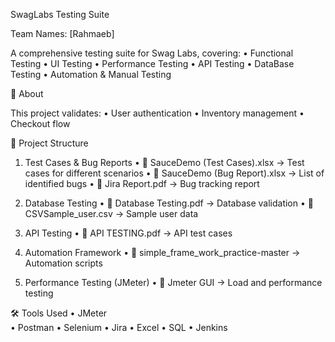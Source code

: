 SwagLabs Testing Suite

Team Names:
[Rahmaeb]

A comprehensive testing suite for Swag Labs, covering:
 • Functional Testing
 • UI Testing
 • Performance Testing
 • API Testing
 • DataBase Testing
 • Automation & Manual Testing

📌 About

This project validates:
 • User authentication
 • Inventory management
 • Checkout flow

📂 Project Structure

 1. Test Cases & Bug Reports
 • 📄 SauceDemo (Test Cases).xlsx → Test cases for different scenarios
 • 📄 SauceDemo (Bug Report).xlsx → List of identified bugs
 • 📄 Jira Report.pdf → Bug tracking report

 2. Database Testing
 • 📄 Database Testing.pdf → Database validation
 • 📄 CSVSample_user.csv → Sample user data

 3. API Testing
 • 📄 API TESTING.pdf → API test cases

 4. Automation Framework
 • 📂 simple_frame_work_practice-master → Automation scripts

 5. Performance Testing (JMeter)
 • 📂 Jmeter GUI → Load and performance testing

🛠 Tools Used
 • JMeter  
 • Postman
 • Selenium
 • Jira
 • Excel
 • SQL
 • Jenkins

 


 
